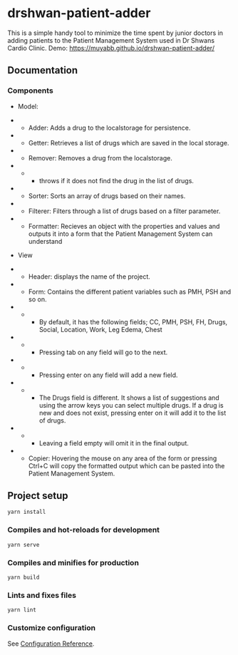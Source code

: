 # drshwan-patient-adder

This is a simple handy tool to minimize the time spent by junior doctors in adding patients to the Patient Management System used in Dr Shwans Cardio Clinic.
Demo: https://muyabb.github.io/drshwan-patient-adder/

## Documentation

### Components

-   Model:
-   -   Adder: Adds a drug to the localstorage for persistence.
-   -   Getter: Retrieves a list of drugs which are saved in the local storage.
-   -   Remover: Removes a drug from the localstorage.
-   -   -   throws if it does not find the drug in the list of drugs.
-   -   Sorter: Sorts an array of drugs based on their names.
-   -   Filterer: Filters through a list of drugs based on a filter parameter.
-   -   Formatter: Recieves an object with the properties and values and outputs it into a form that the Patient Management System can understand

-   View
-   -   Header: displays the name of the project.
-   -   Form: Contains the different patient variables such as PMH, PSH and so on.
-   -   -   By default, it has the following fields; CC, PMH, PSH, FH, Drugs, Social, Location, Work, Leg Edema, Chest
-   -   -   Pressing tab on any field will go to the next.
-   -   -   Pressing enter on any field will add a new field.
-   -   -   The Drugs field is different. It shows a list of suggestions and using the arrow keys you can select multiple drugs. If a drug is new and does not exist, pressing enter on it will add it to the list of drugs.
-   -   -   Leaving a field empty will omit it in the final output.
-   -   Copier: Hovering the mouse on any area of the form or pressing Ctrl+C will copy the formatted output which can be pasted into the Patient Management System.

## Project setup

```
yarn install
```

### Compiles and hot-reloads for development

```
yarn serve
```

### Compiles and minifies for production

```
yarn build
```

### Lints and fixes files

```
yarn lint
```

### Customize configuration

See [Configuration Reference](https://cli.vuejs.org/config/).
